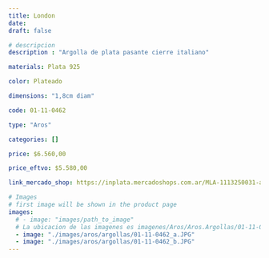 ```yaml
---
title: London
date: 
draft: false

# descripcion
description : "Argolla de plata pasante cierre italiano"

materials: Plata 925

color: Plateado

dimensions: "1,8cm diam"

code: 01-11-0462

type: "Aros"

categories: []

price: $6.560,00

price_eftvo: $5.580,00

link_mercado_shop: https://inplata.mercadoshops.com.ar/MLA-1113250031-argollas-infladas-y-caladas-plata-925-london-_JM

# Images
# first image will be shown in the product page
images:
  # - image: "images/path_to_image"
  # La ubicacion de las imagenes es imagenes/Aros/Aros.Argollas/01-11-0462-london
  - image: "./images/aros/argollas/01-11-0462_a.JPG"
  - image: "./images/aros/argollas/01-11-0462_b.JPG"
---
```

